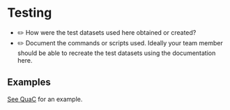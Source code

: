 # Testing

* :pencil2: How  were the test datasets used here obtained or created?
* :pencil2: Document the commands or scripts used. Ideally your team member should be able to recreate the test datasets
  using the documentation here.

## Examples

[See QuaC](https://github.com/uab-cgds-worthey/quac/blob/master/.test/README.md) for an example.
